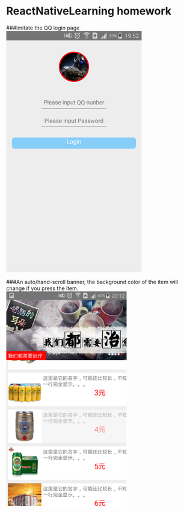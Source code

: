 # ReactNativeLearning homework
###Imitate the QQ login page
![login](https://raw.githubusercontent.com/chiyuelaochao/ReactNativeLearning/master/show/login.png)

###An auto/hand-scroll banner, the background color of the item will change if you press the item.
![banner](https://raw.githubusercontent.com/chiyuelaochao/ReactNativeLearning/master/show/banner-listview.png)

